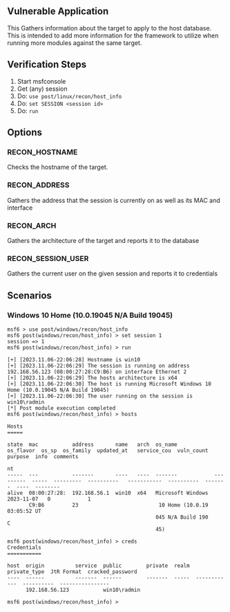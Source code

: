 ## Vulnerable Application

This Gathers information about the target to apply to the host database. This
is intended to add more information for the framework to utilize when running
more modules against the same target.

## Verification Steps
1. Start msfconsole
2. Get (any) session
3. Do: `use post/linux/recon/host_info`
4. Do: `set SESSION <session id>`
5. Do: `run`

## Options

### RECON_HOSTNAME

Checks the hostname of the target.

### RECON_ADDRESS

Gathers the address that the session is currently on as well as its MAC and
interface

### RECON_ARCH

Gathers the architecture of the target and reports it to the database

### RECON_SESSION_USER

Gathers the current user on the given session and reports it to credentials

## Scenarios

### Windows 10 Home (10.0.19045 N/A Build 19045)

```
msf6 > use post/windows/recon/host_info 
msf6 post(windows/recon/host_info) > set session 1 
session => 1
msf6 post(windows/recon/host_info) > run

[+] [2023.11.06-22:06:28] Hostname is win10
[+] [2023.11.06-22:06:29] The session is running on address 192.168.56.123 (08:00:27:28:C9:B6) on interface Ethernet 2
[+] [2023.11.06-22:06:29] The hosts architecture is x64
[+] [2023.11.06-22:06:30] The host is running Microsoft Windows 10 Home (10.0.19045 N/A Build 19045)
[+] [2023.11.06-22:06:30] The user running on the session is win10\radmin
[*] Post module execution completed
msf6 post(windows/recon/host_info) > hosts 

Hosts
=====

state  mac           address       name   arch  os_name            os_flavor  os_sp  os_family  updated_at   service_cou  vuln_count  purpose  info  comments
                                                                                                             nt
-----  ---           -------       ----   ----  -------            ---------  -----  ---------  ----------   -----------  ----------  -------  ----  --------
alive  08:00:27:28:  192.168.56.1  win10  x64   Microsoft Windows                               2023-11-07   0            1
       C9:B6         23                          10 Home (10.0.19                               03:05:52 UT
                                                045 N/A Build 190                               C
                                                45)

msf6 post(windows/recon/host_info) > creds 
Credentials
===========

host  origin          service  public        private  realm  private_type  JtR Format  cracked_password
----  ------          -------  ------        -------  -----  ------------  ----------  ----------------
      192.168.56.123           win10\radmin                                            

msf6 post(windows/recon/host_info) >
```
